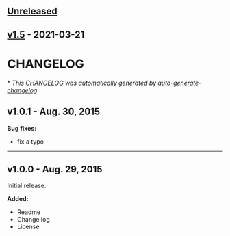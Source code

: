 <a name="unreleased"></a>
## [Unreleased]


<a name="v1.5"></a>
## [v1.5] - 2021-03-21

[Unreleased]: https://github.com/anupteal/nginxrepo/compare/v1.5...HEAD
[v1.5]: https://github.com/anupteal/nginxrepo/compare/v1.4...v1.5
# CHANGELOG

\* *This CHANGELOG was automatically generated by [auto-generate-changelog](https://github.com/BobAnkh/auto-generate-changelog)*


## v1.0.1 - Aug. 30, 2015

**Bug fixes:**
- fix a typo

---

## v1.0.0 - Aug. 29, 2015

Initial release.

**Added:**
- Readme
- Change log
- License
